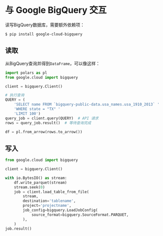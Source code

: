 # 与 Google BigQuery 交互

读写BigQuery数据库，需要额外依赖项：

```shell
$ pip install google-cloud-bigquery
```

## 读取

从BigQuery查询并得到`DataFrame`，可以像这样：

```python
import polars as pl
from google.cloud import bigquery

client = bigquery.Client()

# 执行查询
QUERY = (
    'SELECT name FROM `bigquery-public-data.usa_names.usa_1910_2013` '
    'WHERE state = "TX" '
    'LIMIT 100')
query_job = client.query(QUERY)  # API 请求
rows = query_job.result()  # 等待查询完成

df = pl.from_arrow(rows.to_arrow())
```

## 写入

```python
from google.cloud import bigquery

client = bigquery.Client()

with io.BytesIO() as stream:
    df.write_parquet(stream)
    stream.seek(0)
    job = client.load_table_from_file(
        stream,
        destination='tablename',
        project='projectname',
        job_config=bigquery.LoadJobConfig(
            source_format=bigquery.SourceFormat.PARQUET,
        ),
    )
job.result() 
```
